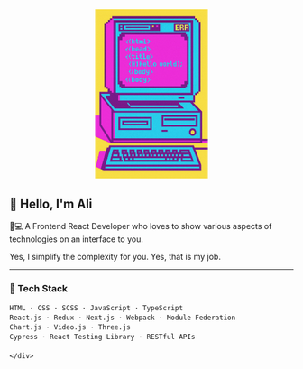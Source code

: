 <div align="center">
  <img src="./images/y2k.jpeg" width="200" alt="Y2K Computer" />
</div>

<div align="left">

## 👀 Hello, I'm Ali

🎨💻 A Frontend React Developer who loves to show various aspects of technologies on an interface to you.

Yes, I simplify the complexity for you. Yes, that is my job.

---

### 🧰 Tech Stack

```txt
HTML · CSS · SCSS · JavaScript · TypeScript  
React.js · Redux · Next.js · Webpack · Module Federation  
Chart.js · Video.js · Three.js  
Cypress · React Testing Library · RESTful APIs

</div>